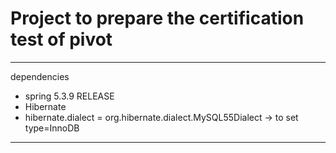 # Project to prepare the certification test of pivot


---
dependencies
* spring 5.3.9 RELEASE
* Hibernate
* hibernate.dialect = org.hibernate.dialect.MySQL55Dialect -> to set type=InnoDB

---
